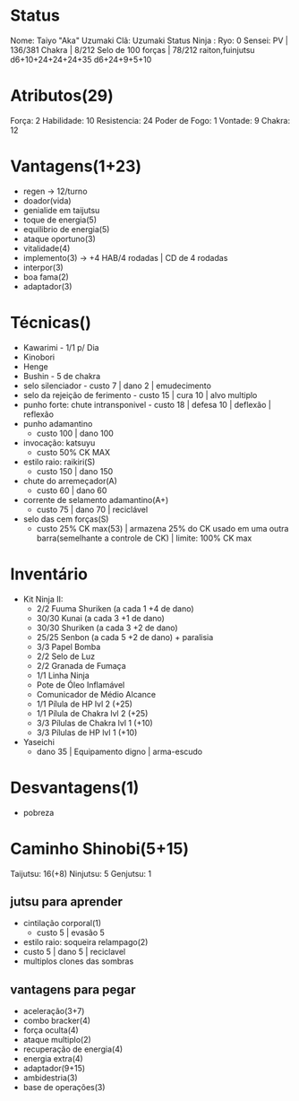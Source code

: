 # Status
Nome: Taiyo "Aka" Uzumaki
Clã:  Uzumaki
Status Ninja : 
Ryo:  0
Sensei: 
PV | 136/381
Chakra | 8/212
Selo de 100 forças | 78/212
raiton,fuinjutsu
d6+10+24+24+24+35
d6+24+9+5+10
# Atributos(29)
Força: 2
Habilidade: 10
Resistencia: 24
Poder de Fogo: 1
Vontade: 9
Chakra: 12
# Vantagens(1+23)
- regen -> 12/turno
- doador(vida)
- genialide em taijutsu
- toque de energia(5)
- equilibrio de energia(5)
- ataque oportuno(3)
- vitalidade(4)
- implemento(3) -> +4 HAB/4 rodadas | CD de 4 rodadas
- interpor(3)
- boa fama(2)
- adaptador(3)
# Técnicas()
- Kawarimi - 1/1 p/ Dia
- Kinobori
- Henge
- Bushin - 5 de chakra
- selo silenciador
	  - custo 7 | dano 2 | emudecimento
- selo da rejeição de ferimento
	  - custo 15 | cura 10 | alvo multiplo
- punho forte: chute intransponivel
	  - custo 18 | defesa 10 | deflexão | reflexão
- punho adamantino
	 - custo 100 | dano 100 
- invocação: katsuyu
	- custo 50% CK MAX 
- estilo raio: raikiri(S)
	 - custo 150 | dano 150
- chute do arremeçador(A)
	- custo 60 | dano 60
- corrente de selamento adamantino(A+)
	- custo 75 | dano 70 | reciclável
- selo das cem forças(S)
    - custo 25% CK max(53) | armazena 25% do CK usado em uma outra barra(semelhante a controle de CK) | limite: 100% CK max
# Inventário
- Kit Ninja II:
	- 2/2 Fuuma Shuriken (a cada 1 +4 de dano)
	- 30/30 Kunai (a cada 3 +1 de dano)
	- 30/30 Shuriken (a cada 3 +2 de dano)
	- 25/25 Senbon (a cada 5 +2 de dano) + paralisia
	- 3/3 Papel Bomba
	- 2/2 Selo de Luz
	- 2/2 Granada de Fumaça
	- 1/1 Linha Ninja
	- Pote de Óleo Inflamável
	- Comunicador de Médio Alcance
	- 1/1 Pílula de HP lvl 2 (+25)
	- 1/1 Pílula de Chakra lvl 2 (+25)
	- 3/3 Pílulas de Chakra lvl 1 (+10)
	- 3/3 Pílulas de HP lvl 1 (+10)
- Yaseichi
	- dano 35 | Equipamento digno | arma-escudo

# Desvantagens(1)
- pobreza
# Caminho Shinobi(5+15) 
Taijutsu: 16(+8)
Ninjutsu: 5
Genjutsu: 1
## jutsu para aprender
- cintilação corporal(1)
    - custo 5 | evasão 5
- estilo raio: soqueira relampago(2)
 - custo 5 | dano 5 | reciclavel
- multiplos clones das sombras
## vantagens para pegar
- aceleração(3+7)
- combo bracker(4)
- força oculta(4)
- ataque multiplo(2)
- recuperação de energia(4)
- energia extra(4)
- adaptador(9+15)
- ambidestria(3)
- base de operações(3)